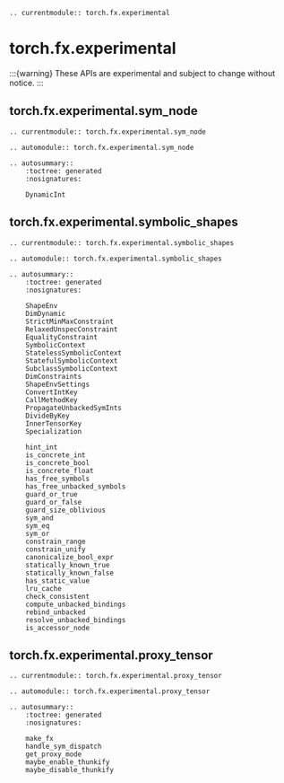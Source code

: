 ```{eval-rst}
.. currentmodule:: torch.fx.experimental
```

# torch.fx.experimental

:::{warning}
These APIs are experimental and subject to change without notice.
:::

## torch.fx.experimental.sym_node

```{eval-rst}
.. currentmodule:: torch.fx.experimental.sym_node
```

```{eval-rst}
.. automodule:: torch.fx.experimental.sym_node
```

```{eval-rst}
.. autosummary::
    :toctree: generated
    :nosignatures:

    DynamicInt
```

## torch.fx.experimental.symbolic_shapes

```{eval-rst}
.. currentmodule:: torch.fx.experimental.symbolic_shapes
```

```{eval-rst}
.. automodule:: torch.fx.experimental.symbolic_shapes
```

```{eval-rst}
.. autosummary::
    :toctree: generated
    :nosignatures:

    ShapeEnv
    DimDynamic
    StrictMinMaxConstraint
    RelaxedUnspecConstraint
    EqualityConstraint
    SymbolicContext
    StatelessSymbolicContext
    StatefulSymbolicContext
    SubclassSymbolicContext
    DimConstraints
    ShapeEnvSettings
    ConvertIntKey
    CallMethodKey
    PropagateUnbackedSymInts
    DivideByKey
    InnerTensorKey
    Specialization

    hint_int
    is_concrete_int
    is_concrete_bool
    is_concrete_float
    has_free_symbols
    has_free_unbacked_symbols
    guard_or_true
    guard_or_false
    guard_size_oblivious
    sym_and
    sym_eq
    sym_or
    constrain_range
    constrain_unify
    canonicalize_bool_expr
    statically_known_true
    statically_known_false
    has_static_value
    lru_cache
    check_consistent
    compute_unbacked_bindings
    rebind_unbacked
    resolve_unbacked_bindings
    is_accessor_node
```

## torch.fx.experimental.proxy_tensor

```{eval-rst}
.. currentmodule:: torch.fx.experimental.proxy_tensor
```

```{eval-rst}
.. automodule:: torch.fx.experimental.proxy_tensor
```

```{eval-rst}
.. autosummary::
    :toctree: generated
    :nosignatures:

    make_fx
    handle_sym_dispatch
    get_proxy_mode
    maybe_enable_thunkify
    maybe_disable_thunkify
```
